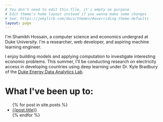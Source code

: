 ```yaml
---
# You don't need to edit this file, it's empty on purpose.
# Edit theme's home layout instead if you wanna make some changes
# See: https://jekyllrb.com/docs/themes/#overriding-theme-defaults
layout: page
---
```


I'm Shamikh Hossain, a computer science and economics undergrad at Duke
University. I'm a researcher, web developer, and aspiring machine learning engineer.   


<!-- My research interests are in data science, economic
development, cryptocurrency, and machine-learning, and this site serves to be an
online homebase for my adventures in these fields, and as a repository for my notes, thoughts, projects, etc. 
 -->
I enjoy building models and applying computation to investigate interesting economic problems. This summer, I'll be conducting research on electricity access in developing countries
using deep learning under
Dr. Kyle Bradbury of the
[Duke Energy Data Analytics Lab](https://energy.duke.edu/research/energy-data).


# What I've been up to:  
<ul>
  {% for post in site.posts %}
    <li>
      <a href="{{ site.baseurl }}{{ post.url }}">{{post.title}}</a>
    </li>
  {% endfor %}
</ul>


<!-- https://github.com/jekyll/jekyll/issues/332 -->

